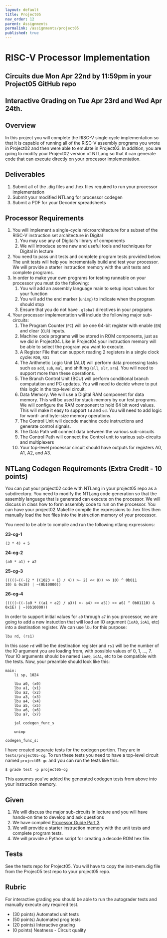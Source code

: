 ```yaml
---
layout: default
title: Project05
nav_order: 12
parent: Assignments
permalink: /assignments/project05
published: true
---
```


# RISC-V Processor Implementation

## Circuits due Mon Apr 22nd by 11:59pm in your Project05 GitHub repo

## Interactive Grading on Tue Apr 23rd and Wed Apr 24th.

## Overview

In this project you will complete the RISC-V single cycle implementation so that it is capable of running all of the RISC-V assembly programs you wrote in Project02 and then were able to emulate in Project03. In addition, you are going to modify your Project02 version of NTLang so that it can generate code that can execute directly on your processor implementation.

## Deliverables

1. Submit all of the .dig files and .hex files required to run your processor implementation
1. Submit your modified NTLang for processor codegen
1. Submit a PDF for your Decoder spreadsheets

## Processor Requirements

1. You will implement a single-cycle microarchitecture for a subset of the RISC-V instruction set architecture in Digital
    1. You may use any of Digital's library of components
    1. We will introduce some new and useful tools and techniques for Digital in lecture
1. You need to pass unit tests and complete program tests provided below. The unit tests will help you incrementally build and test your processor. We will provide a starter instruction memory with the unit tests and complete programs.
1. In order to make your own programs for testing runnable on your processor you must do the following:
    1. You will add an assembly language main to setup input values for your function
    1. You will add the end marker (`unimp`) to indicate when the program should stop
    1. Ensure that you do not have `.global` directives in your programs
1. Your processor implementation will include the following major sub-circuits:
    1. The Program Counter (`PC`) will be one 64-bit register with enable (`EN`) and clear (`CLR`) inputs.
    1. Machine code programs will be stored in ROM components, just as we did in Project04. Like in Project04 your instruction memory will be able to select the program you want to execute.
    1. A Register File that can support reading 2 registers in a single clock cycle: `RD0`, `RD1`
    1. The Arithmetic Logic Unit (ALU) will perform data processing tasks such as `add`, `sub`, `mul`, and shifting (`sll`, `slr`, `sra`). You will need to support more than these operations.
    1. The Branch Control Unit (BCU) will perform conditional branch computation and PC updates. You will need to decide where to put this logic in the top-level circuit.
    1. Data Memory. We will use a Digital RAM component for data memory. This will be used for stack memory by our test programs. We will configure the RAM component to hold 64 bit word values. This will make it easy to support `ld` and `sd`. You will need to add logic for word- and byte-size memory operations.
    1. The Control Unit will decode machine code instructions and generate control signals.
    1. The Data Path will connect data between the various sub-circuits
    1. The Control Path will connect the Control unit to various sub-circuits and multiplexers
    1. Your top-level processor circuit should have outputs for registers A0, A1, A2, and A3.

## NTLang Codegen Requirements (Extra Credit - 10 points)

You can put your project02 code with NTLang in your project05 repo as a subdirectory. You need to modify the NTLang code generation so that the assembly language that is generated can execute on the processor. We will discuss in class how to form assembly code to run on the processor. You can have your project02 Makefile compile the expressions to .hex files then manually load the hex files into the instruction memory of your processor. 

You need to be able to compile and run the following ntlang expressions:

**23-cg-1**
```
(3 * 4) + 5
```

**24-cg-2**
```
(a0 * a1) + a2
```

**25-cg-3**
```
(((((~((-(2 * ((1023 + 1) / 4)) >- 2) << 8)) >> 10) ^ 0b011
10) & 0x1E) | ~(0b10000))
```

**26-cg-4**
```
(((((~((-(a0 * ((a1 + a2) / a3)) >- a4) << a5)) >> a6) ^ 0b01110) & 0x1E) | ~(0b10000))
```

In order to support initial values for `a0` through `a7` in you processor, we are going to add a new instuction that will load an IO argument (`ioA0`, `ioA1`, etc) into a destination register. We can use `lbu` for this purpose:

```text
lbu rd, (rs1)
```

In this case `rd` will be the destination register and `rs1` will be the number of the IO argument you are loading from, with possible values of 0, 1, ..., 7. Your IO arguments should be named `ioA0`, `ioA1`, etc to be compatible with the tests. Now, your preamble should look like this:

```text
main:
    li sp, 1024

    lbu a0, (x0)
    lbu a1, (x1)
    lbu a2, (x2)
    lbu a3, (x3)
    lbu a4, (x4)
    lbu a5, (x5)
    lbu a6, (x6)
    lbu a7, (x7)

    jal codegen_func_s

    unimp

codegen_func_s:
```

I have created separate tests for the codegen portion. They are in `tests/project05-cg`. To run these tests you need to have a top-level circuit named `project05-gc` and you can run the tests like this:

```text
$ grade test -p project05-cg
```

This assumes you've added the generated codegen tests from above into your instruction memory.

## Given

1. We will discuss the major sub-circuits in lecture and you will have hands-on time to develop and ask questions
1. We have compiled [Processor Guide Part 3](/guides/processor-part-3.html)
1. We will provide a starter instruction memory with the unit tests and complete program tests.
1. We will provide a Python script for creating a decode ROM hex file.

## Tests

See the tests repo for Project05. You will have to copy the inst-mem.dig file from the Projec05 test repo to your project05 repo.

## Rubric

For interactive grading you should be able to run the autograder tests and manually execute any required test.

- (30 points) Automated unit tests
- (50 points) Automated prog tests
- (20 points) Interactive grading
- (0 points) Neatness - Circuit quality
